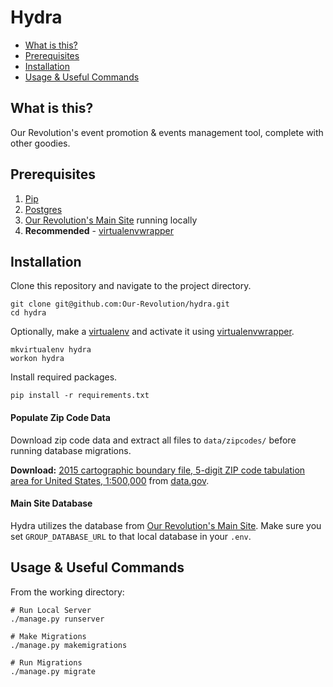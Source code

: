 Hydra
=========================

* [What is this?](#what-is-this)
* [Prerequisites](#prerequisites)
* [Installation](#installation)
* [Usage & Useful Commands](#usage-&-useful-commands)

What is this?
-------------------
Our Revolution's event promotion & events management tool, complete with other goodies.

Prerequisites
-------------------
1. [Pip](https://pip.pypa.io/en/stable/installing/)
2. [Postgres](https://www.postgresql.org/download/)
3. [Our Revolution's Main Site](https://github.com/Our-Revolution/site) running locally
3. **Recommended** - [virtualenvwrapper](https://virtualenvwrapper.readthedocs.io/en/latest/)

Installation
-------------------
Clone this repository and navigate to the project directory.
```
git clone git@github.com:Our-Revolution/hydra.git
cd hydra
```
Optionally, make a [virtualenv](https://pypi.python.org/pypi/virtualenv) and activate it using [virtualenvwrapper](https://virtualenvwrapper.readthedocs.io/en/latest/).
```
mkvirtualenv hydra
workon hydra
```
Install required packages.
```
pip install -r requirements.txt
```
#### Populate Zip Code Data
Download zip code data and extract all files to `data/zipcodes/` before running database migrations.

**Download:** [2015 cartographic boundary file, 5-digit ZIP code tabulation area for United States, 1:500,000](http://www2.census.gov/geo/tiger/GENZ2015/shp/cb_2015_us_zcta510_500k.zip) from [data.gov](https://catalog.data.gov/dataset/2015-cartographic-boundary-file-5-digit-zip-code-tabulation-area-for-united-states-1-500000).

#### Main Site Database
Hydra utilizes the database from [Our Revolution's Main Site](https://github.com/Our-Revolution/site). Make sure you set `GROUP_DATABASE_URL` to that local database in your `.env`.

Usage & Useful Commands
-------------------
From the working directory:

```
# Run Local Server
./manage.py runserver

# Make Migrations
./manage.py makemigrations

# Run Migrations
./manage.py migrate
```

